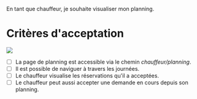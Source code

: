 En tant que chauffeur, je souhaite visualiser mon planning.

# Critères d'acceptation

![](https://github.com/DiginamicFormation/ressources-atelier/raw/master/gestion-du-transport/chauffeur.planning.png)

* [ ] La page de planning est accessible via le chemin _chauffeur/planning_.
* [ ] Il est possible de naviguer à travers les journées.
* [ ] Le chauffeur visualise les réservations qu'il a acceptées.
* [ ] Le chauffeur peut aussi accepter une demande en cours depuis son planning.
